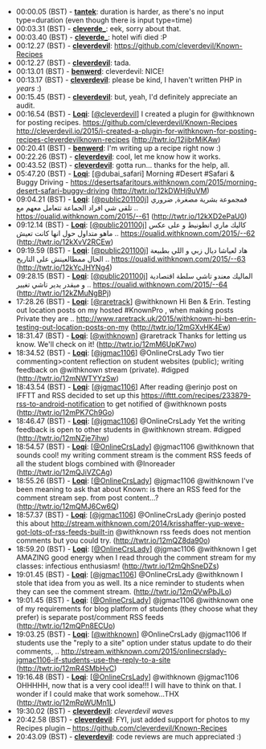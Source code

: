 * 00:00.05 (BST) - __[tantek](https://github.com/tantek)__: duration is harder, as there's no input type=duration (even though there is input type=time)
* 00:03.31 (BST) - __[cleverde_](https://github.com/cleverde_)__: eek, sorry about that.
* 00:03.40 (BST) - __[cleverde_](https://github.com/cleverde_)__: hotel wifi died :P
* 00:12.27 (BST) - __[cleverdevil](https://github.com/cleverdevil)__: https://github.com/cleverdevil/Known-Recipes
* 00:12.27 (BST) - __[cleverdevil](https://github.com/cleverdevil)__: tada.
* 00:13.01 (BST) - __[benwerd](https://github.com/benwerd)__: cleverdevil: NICE!
* 00:13.17 (BST) - __[cleverdevil](https://github.com/cleverdevil)__: please be kind, I haven't written PHP in *years* :)
* 00:15.45 (BST) - __[cleverdevil](https://github.com/cleverdevil)__: but, yeah, I'd definitely appreciate an audit.
* 00:16.54 (BST) - __[Loqi](https://github.com/Loqi)__: [<a href="https://twitter.com/cleverdevil">@cleverdevil</a>] I created a plugin for @withknown for posting recipes. https://github.com/cleverdevil/Known-Recipes http://cleverdevil.io/2015/i-created-a-plugin-for-withknown-for-posting-recipes-cleverdevilknown-recipes (http://twtr.io/12jibrMiKAw)
* 00:20.41 (BST) - __[benwerd](https://github.com/benwerd)__: I'm writing up a recipe right now :)
* 00:22.26 (BST) - __[cleverdevil](https://github.com/cleverdevil)__: cool, let me know how it works.
* 00:43.52 (BST) - __[cleverdevil](https://github.com/cleverdevil)__: gotta run... thanks for the help, all.
* 05:47.20 (BST) - __[Loqi](https://github.com/Loqi)__: [@dubai_safari] Morning #Desert #Safari & Buggy Driving - https://desertsafaritours.withknown.com/2015/morning-desert-safari-buggy-driving (http://twtr.io/12kDWHj9uVM)
* 09:04.21 (BST) - __[Loqi](https://github.com/Loqi)__: [<a href="https://twitter.com/public201100j">@public201100j</a>] فمجموعة بشرية مصغرة, ضروري تلقى شي افراد الجماعة تتعامل معهم مع .. https://oualid.withknown.com/2015/--61 (http://twtr.io/12kXD2ePaU0)
* 09:12.14 (BST) - __[Loqi](https://github.com/Loqi)__: [<a href="https://twitter.com/public201100j">@public201100j</a>] كاليك ماري انطونيط و على عكس ماهو متداول حول انها كانت تعيش .. https://oualid.withknown.com/2015/--62 (http://twtr.io/12kXvV2RCEw)
* 09:19.59 (BST) - __[Loqi](https://github.com/Loqi)__: [<a href="https://twitter.com/public201100j">@public201100j</a>] هاد لعياشا ديال زبي و اللي بطبيعة الحال ممطالعينش على التاريخ .. https://oualid.withknown.com/2015/--63 (http://twtr.io/12kYcJHYNg4)
* 09:28.15 (BST) - __[Loqi](https://github.com/Loqi)__: [<a href="https://twitter.com/public201100j">@public201100j</a>] الماليك معندو تاشي سلطة اقتصادية و ميقدر يدير تاشي تغيير .. https://oualid.withknown.com/2015/--64 (http://twtr.io/12kZMuNgBPj)
* 17:28.26 (BST) - __[Loqi](https://github.com/Loqi)__: [<a href="https://twitter.com/raretrack">@raretrack</a>] @withknown Hi Ben & Erin. Testing out location posts on my hosted #KnownPro , when making posts Private they are .. http://www.raretrack.uk/2015/withknown-hi-ben-erin-testing-out-location-posts-on-my (http://twtr.io/12mGXvHK4Ew)
* 18:31.47 (BST) - __[Loqi](https://github.com/Loqi)__: [<a href="https://twitter.com/withknown">@withknown</a>] @raretrack Thanks for letting us know. We'll check on it! (http://twtr.io/12mM6UpK7wo)
* 18:34.52 (BST) - __[Loqi](https://github.com/Loqi)__: [<a href="https://twitter.com/jgmac1106">@jgmac1106</a>] @OnlineCrsLady Two tier commenting>content reflection on student websites (public); writing feedback on @withknown stream (private). #digped (http://twtr.io/12mNWTYYzSw)
* 18:43.54 (BST) - __[Loqi](https://github.com/Loqi)__: [<a href="https://twitter.com/jgmac1106">@jgmac1106</a>] After reading @erinjo post on IFFTT and RSS decided to set up this https://ifttt.com/recipes/233879-rss-to-android-notification to get notified of @withknown posts (http://twtr.io/12mPK7Ch9Go)
* 18:46.47 (BST) - __[Loqi](https://github.com/Loqi)__: [<a href="https://twitter.com/jgmac1106">@jgmac1106</a>] @OnlineCrsLady Yet the writing feedback is open to other students in  @withknown stream. #digped (http://twtr.io/12mNZje7ihw)
* 18:54.57 (BST) - __[Loqi](https://github.com/Loqi)__: [<a href="https://twitter.com/OnlineCrsLady">@OnlineCrsLady</a>] @jgmac1106 @withknown that sounds cool! my writing comment stream is the comment RSS feeds of all the student blogs combined with @Inoreader (http://twtr.io/12mQJiVZCAg)
* 18:55.26 (BST) - __[Loqi](https://github.com/Loqi)__: [<a href="https://twitter.com/OnlineCrsLady">@OnlineCrsLady</a>] @jgmac1106 @withknown I've been meaning to ask that about Known: is there an RSS feed for the comment stream sep. from post content...? (http://twtr.io/12mQMJ6Cw6Q)
* 18:57.37 (BST) - __[Loqi](https://github.com/Loqi)__: [<a href="https://twitter.com/jgmac1106">@jgmac1106</a>] @OnlineCrsLady @erinjo posted this about http://stream.withknown.com/2014/krisshaffer-yup-weve-got-lots-of-rss-feeds-built-in @withknown rss feeds does not mention comments but you could try. (http://twtr.io/12mQZ8da90o)
* 18:59.20 (BST) - __[Loqi](https://github.com/Loqi)__: [<a href="https://twitter.com/OnlineCrsLady">@OnlineCrsLady</a>] @jgmac1106 @withknown I get AMAZING good energy when I read through the comment stream for my classes: infectious enthusiasm! (http://twtr.io/12mQhSneDZs)
* 19:01.45 (BST) - __[Loqi](https://github.com/Loqi)__: [<a href="https://twitter.com/jgmac1106">@jgmac1106</a>] @OnlineCrsLady @withknown I stole that idea from you as well. Its a nice reminder to students when they can see the comment stream. (http://twtr.io/12mQVwPbJLo)
* 19:01.45 (BST) - __[Loqi](https://github.com/Loqi)__: [<a href="https://twitter.com/OnlineCrsLady">@OnlineCrsLady</a>] @jgmac1106 @withknown one of my requirements for blog platform of students (they choose what they prefer) is separate post/comment RSS feeds (http://twtr.io/12mQPn8ECUo)
* 19:03.25 (BST) - __[Loqi](https://github.com/Loqi)__: [<a href="https://twitter.com/withknown">@withknown</a>] @OnlineCrsLady @jgmac1106 If students use the "reply to a site" option under status update to do their comments, .. http://stream.withknown.com/2015/onlinecrslady-jgmac1106-if-students-use-the-reply-to-a-site (http://twtr.io/12mR4SMbHvC)
* 19:16.48 (BST) - __[Loqi](https://github.com/Loqi)__: [<a href="https://twitter.com/OnlineCrsLady">@OnlineCrsLady</a>] @withknown @jgmac1106 OHHHHH, now that is a very cool idea!!! I will have to think on that. I wonder if I could make that work somehow...THX (http://twtr.io/12mRpWUMn1L)
* 19:30.02 (BST) - __[cleverdevil](https://github.com/cleverdevil)__: *cleverdevil waves*
* 20:42.58 (BST) - __[cleverdevil](https://github.com/cleverdevil)__: FYI, just added support for photos to my Recipes plugin – https://github.com/cleverdevil/Known-Recipes
* 20:43.09 (BST) - __[cleverdevil](https://github.com/cleverdevil)__: code reviews are much appreciated :)
